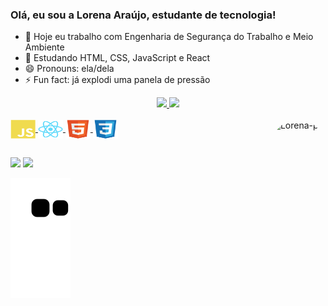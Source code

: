 ### Olá, eu sou a Lorena Araújo, estudante de tecnologia!


- 🔭 Hoje eu trabalho com Engenharia de Segurança do Trabalho e Meio Ambiente
- 🌱 Estudando HTML, CSS, JavaScript e React
- 😄 Pronouns: ela/dela
- ⚡ Fun fact: já explodi uma panela de pressão

<div align="center">
  <a href="https://github.com/Lomaiaa">
  <img height="180em" src="https://github-readme-stats.vercel.app/api?username=Lomaiaa&show_icons=true&theme=dracula&include_all_commits=true&count_private=true"/>
  <img height="180em" src="https://github-readme-stats.vercel.app/api/top-langs/?username=Lomaiaa&layout=compact&langs_count=7&theme=dracula"/>
</div>
  
  <div style="display: inline_block"><br>
  <img align="center" alt="Lorena-Js" height="30" width="40" src="https://raw.githubusercontent.com/devicons/devicon/master/icons/javascript/javascript-plain.svg">
  <img align="center" alt="Lorena-React" height="30" width="40" src="https://raw.githubusercontent.com/devicons/devicon/master/icons/react/react-original.svg">
  <img align="center" alt="Lorena-HTML" height="30" width="40" src="https://raw.githubusercontent.com/devicons/devicon/master/icons/html5/html5-original.svg">
  <img align="center" alt="Lorena-CSS" height="30" width="40" src="https://raw.githubusercontent.com/devicons/devicon/master/icons/css3/css3-original.svg">
  <img align="right" alt="Lorena-pic" height="150" style="border-radius:50px;" src="https://picrew.me/shareImg/org/202205/338224_sxGV6ahE.png">
</div>
  
  ##

  <div> 
  <a href = "mailto:lorena14ma@yahoo.com.br"><img src="https://img.shields.io/badge/Yahoo!-6001D2?style=for-the-badge&logo=Yahoo!&logoColor=white" target="_blank"></a>
  <a href="https://www.linkedin.com/in/lorenaraujo" target="_blank"><img src="https://img.shields.io/badge/linkedin-%230077B5.svg?style=for-the-badge&logo=linkedin&logoColor=white" target="_blank"></a> 
 
  ![Snake animation](https://github.com/Lomaiaa/Lomaiaa/blob/output/github-contribution-grid-snake.svg)
 
</div>
